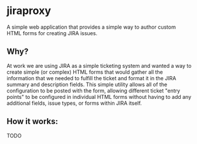 jiraproxy
=========

A simple web application that provides a simple way to author custom HTML forms for creating JIRA issues.

Why?
----

At work we are using JIRA as a simple ticketing system and wanted a way to create simple (or complex) HTML forms that would gather all the information that we needed to fulfill the ticket and format it in the JIRA summary and description fields.  This simple utility allows all of the configuration to be posted with the form, allowing different ticket "entry points" to be configured in individual HTML forms without having to add any additional fields, issue types, or forms within JIRA itself.

How it works:
-------------

TODO
